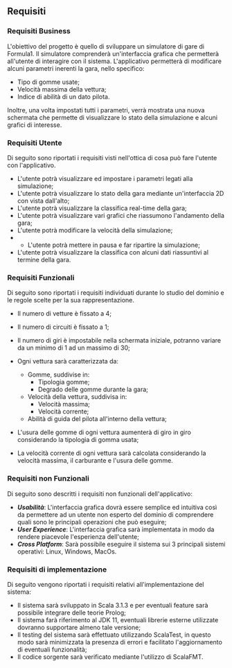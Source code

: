 ## Requisiti

### Requisiti Business
L'obiettivo del progetto è quello di sviluppare un simulatore di gare di Formula1. Il simulatore comprenderà un'interfaccia grafica che permetterà all'utente di interagire con il sistema. L'applicativo permetterà di modificare alcuni parametri inerenti la gara, nello specifico:
- Tipo di gomme usate;
- Velocità massima della vettura;
- Indice di abilità di un dato pilota.

Inoltre, una volta impostati tutti i parametri, verrà mostrata una nuova schermata che permette di visualizzare lo stato della simulazione e alcuni grafici di interesse. 

### Requisiti Utente
Di seguito sono riportati i requisiti visti nell'ottica di cosa può fare l'utente con l'applicativo.
- L'utente potrà visualizzare ed impostare i parametri legati alla simulazione;
- L'utente potrà visualizzare lo stato della gara mediante un'interfaccia 2D con vista dall'alto;
- L'utente potrà visualizzare la classifica real-time della gara;
- L'utente potrà visualizzare vari grafici che riassumono l'andamento della gara;
- L'utente potrà modificare la velocità della simulazione;
- - L'utente potrà mettere in pausa e far ripartire la simulazione;
- L'utente potrà visualizzare la classifica con alcuni dati riassuntivi al termine della gara.

### Requisiti Funzionali
Di seguito sono riportati i requisiti individuati durante lo studio del dominio e le regole scelte per la sua rappresentazione.


- Il numero di vetture è fissato a 4;
- Il numero di circuiti è fissato a 1;
- Il numero di giri è impostabile nella schermata iniziale, potranno variare da un minimo di 1 ad un massimo di 30;
- Ogni vettura sarà caratterizzata da: 
    - Gomme, suddivise in:
        - Tipologia gomme;
        - Degrado delle gomme durante la gara;
    - Velocità della vettura, suddivisa in:
        - Velocità massima;
        - Velocità corrente;
    - Abilità di guida del pilota all'interno della vettura;
       
- L'usura delle gomme di ogni vettura aumenterà di giro in giro considerando la tipologia di gomma usata;
- La velocità corrente di ogni vettura sarà calcolata considerando la velocità massima, il carburante e l'usura delle gomme.



### Requisiti non Funzionali
Di seguito sono descritti i requisiti non funzionali dell'applicativo:

* ***Usabilità***: L'interfaccia grafica dovrà essere semplice ed intuitiva così da permettere ad un utente non esperto del dominio di comprendere quali sono le principali operazioni che può eseguire;
* ***User Experience***: L'interfaccia grafica sarà implementata in modo da rendere piacevole l'esperienza dell'utente;
* ***Cross Platform***: Sarà possibile eseguire il sistema sui 3 principali sistemi operativi: Linux, Windows, MacOs.


### Requisiti di implementazione
Di seguito vengono riportati i requisiti relativi all'implementazione del sistema:

* Il sistema sarà sviluppato in Scala 3.1.3 e per eventuali feature sarà possibile integrare delle teorie Prolog;
* Il sistema farà riferimento al JDK 11, eventuali librerie esterne utilizzate dovranno supportare almeno tale versione;
* Il testing del sistema sarà effettuato utilizzando ScalaTest, in questo modo sarà minimizzata la presenza di errori e facilitato l'aggiornamento di eventuali funzionalità;
* Il codice sorgente sarà verificato mediante l'utilizzo di ScalaFMT.
